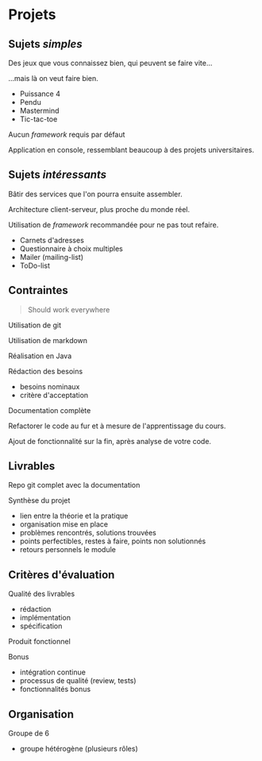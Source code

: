 # Projets


## Sujets *simples*


Des jeux que vous connaissez bien, qui peuvent se faire vite...

...mais là on veut faire bien.


* Puissance 4
* Pendu
* Mastermind
* Tic-tac-toe


Aucun *framework* requis par défaut


Application en console, ressemblant beaucoup à des projets universitaires.


## Sujets *intéressants*


Bâtir des services que l'on pourra ensuite assembler.


Architecture client-serveur, plus proche du monde réel.


Utilisation de *framework* recommandée pour ne pas tout refaire.


* Carnets d'adresses
* Questionnaire à choix multiples
* Mailer (mailing-list)
* ToDo-list


## Contraintes


> Should work everywhere


Utilisation de git


Utilisation de markdown


Réalisation en Java


Rédaction des besoins
* besoins nominaux
* critère d'acceptation


Documentation complète


Refactorer le code au fur et à mesure de l'apprentissage du cours.


Ajout de fonctionnalité sur la fin, après analyse de votre code.


## Livrables


Repo git complet avec la documentation


Synthèse du projet
* lien entre la théorie et la pratique
* organisation mise en place
* problèmes rencontrés, solutions trouvées
* points perfectibles, restes à faire, points non solutionnés
* retours personnels le module


## Critères d'évaluation


Qualité des livrables
* rédaction
* implémentation
* spécification


Produit fonctionnel


Bonus
* intégration continue
* processus de qualité (review, tests)
* fonctionnalités bonus


## Organisation


Groupe de 6
* groupe hétérogène (plusieurs rôles)
